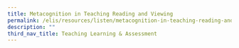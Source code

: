 ```yaml
---
title: Metacognition in Teaching Reading and Viewing
permalink: /elis/resources/listen/metacognition-in-teaching-reading-and-viewing/
description: ""
third_nav_title: Teaching Learning & Assessment
---
```

